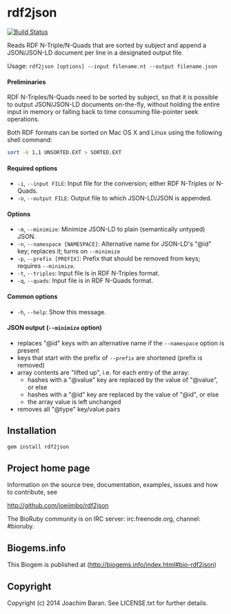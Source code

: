 # rdf2json

[![Build Status](https://secure.travis-ci.org/joejimbo/rdf2json.png)](http://travis-ci.org/joejimbo/rdf2json)

Reads RDF N-Triple/N-Quads that are sorted by subject and
append a JSON/JSON-LD document per line in a designated
output file.

Usage: `rdf2json [options] --input filename.nt --output filename.json`

#### Preliminaries

RDF N-Triples/N-Quads need to be sorted by subject, so that
it is possible to output JSON/JSON-LD documents on-the-fly,
without holding the entire input in memory or falling back to
time consuming file-pointer seek operations.

Both RDF formats can be sorted on Mac OS X and Linux using the
following shell command:

```sh
sort -k 1,1 UNSORTED.EXT > SORTED.EXT
```

#### Required options

*  `-i`, `--input FILE`: Input file for the conversion; either RDF N-Triples or N-Quads.
*  `-o`, `--output FILE`: Output file to which JSON-LD/JSON is appended.

#### Options

*  `-m`, `--minimize`: Minimize JSON-LD to plain (semantically untyped) JSON.
*  `-n`, `--namespace [NAMESPACE]`: Alternative name for JSON-LD's "@id" key; replaces it; turns on `--minimize`
*  `-p`, `--prefix [PREFIX]`: Prefix that should be removed from keys; requires `--minimize`.
*  `-t`, `--triples`: Input file is in RDF N-Triples format.
*  `-q`, `--quads`: Input file is in RDF N-Quads format.

#### Common options

*  `-h`, `--help`: Show this message.

#### JSON output (`--minimize` option)

*  replaces "@id" keys with an alternative name if the `--namespace` option is present
*  keys that start with the prefix of `--prefix` are shortened (prefix is removed)
*  array contents are "lifted up", i.e. for each entry of the array:
   *  hashes with a "@value" key are replaced by the value of "@value", or else
   *  hashes with a "@id" key are replaced by the value of "@id", or else
   *  the array value is left unchanged
*  removes all "@type" key/value pairs

## Installation

```sh
gem install rdf2json
```

## Project home page

Information on the source tree, documentation, examples, issues and
how to contribute, see

  http://github.com/joejimbo/rdf2json

The BioRuby community is on IRC server: irc.freenode.org, channel: #bioruby.

## Biogems.info

This Biogem is published at (http://biogems.info/index.html#bio-rdf2json)

## Copyright

Copyright (c) 2014 Joachim Baran. See LICENSE.txt for further details.

